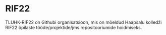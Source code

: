 # RIF22

TLUHK-RIF22 on Githubi organisatsioon, mis on mõeldud Haapsalu kolledži RIF22 õpilaste tööde/projektide/jms repositooriumide hoidmiseks.
